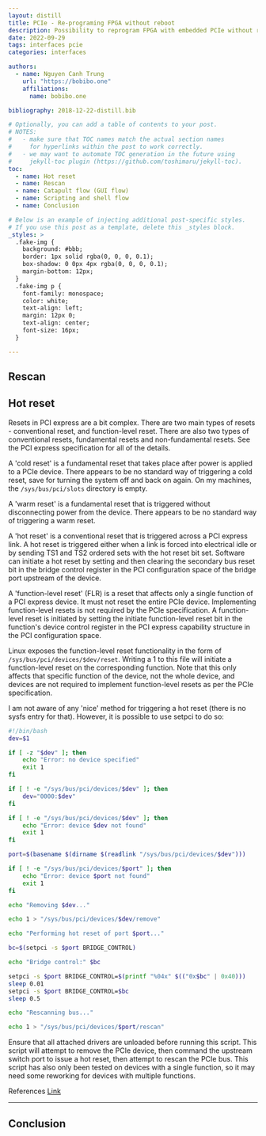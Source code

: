 ```yaml
---
layout: distill
title: PCIe - Re-programing FPGA without reboot
description: Possibility to reprogram FPGA with embedded PCIe without reboot
date: 2022-09-29
tags: interfaces pcie
categories: interfaces

authors:
  - name: Nguyen Canh Trung
    url: "https://bobibo.one"
    affiliations:
      name: bobibo.one

bibliography: 2018-12-22-distill.bib

# Optionally, you can add a table of contents to your post.
# NOTES:
#   - make sure that TOC names match the actual section names
#     for hyperlinks within the post to work correctly.
#   - we may want to automate TOC generation in the future using
#     jekyll-toc plugin (https://github.com/toshimaru/jekyll-toc).
toc:
  - name: Hot reset
  - name: Rescan
  - name: Catapult flow (GUI flow)
  - name: Scripting and shell flow
  - name: Conclusion

# Below is an example of injecting additional post-specific styles.
# If you use this post as a template, delete this _styles block.
_styles: >
  .fake-img {
    background: #bbb;
    border: 1px solid rgba(0, 0, 0, 0.1);
    box-shadow: 0 0px 4px rgba(0, 0, 0, 0.1);
    margin-bottom: 12px;
  }
  .fake-img p {
    font-family: monospace;
    color: white;
    text-align: left;
    margin: 12px 0;
    text-align: center;
    font-size: 16px;
  }

---
```


## Rescan




## Hot reset

Resets in PCI express are a bit complex. There are two main types of resets - conventional reset, and function-level reset. There are also two types of conventional resets, fundamental resets and non-fundamental resets. See the PCI express specification for all of the details.

A 'cold reset' is a fundamental reset that takes place after power is applied to a PCIe device. There appears to be no standard way of triggering a cold reset, save for turning the system off and back on again. On my machines, the `/sys/bus/pci/slots` directory is empty.

A 'warm reset' is a fundamental reset that is triggered without disconnecting power from the device. There appears to be no standard way of triggering a warm reset.

A 'hot reset' is a conventional reset that is triggered across a PCI express link. A hot reset is triggered either when a link is forced into electrical idle or by sending TS1 and TS2 ordered sets with the hot reset bit set. Software can initiate a hot reset by setting and then clearing the secondary bus reset bit in the bridge control register in the PCI configuration space of the bridge port upstream of the device.

A 'function-level reset' (FLR) is a reset that affects only a single function of a PCI express device. It must not reset the entire PCIe device. Implementing function-level resets is not required by the PCIe specification. A function-level reset is initiated by setting the initiate function-level reset bit in the function's device control register in the PCI express capability structure in the PCI configuration space.

Linux exposes the function-level reset functionality in the form of `/sys/bus/pci/devices/$dev/reset`. Writing a 1 to this file will initiate a function-level reset on the corresponding function. Note that this only affects that specific function of the device, not the whole device, and devices are not required to implement function-level resets as per the PCIe specification.

I am not aware of any 'nice' method for triggering a hot reset (there is no sysfs entry for that). However, it is possible to use setpci to do so:

```bash
#!/bin/bash
dev=$1

if [ -z "$dev" ]; then
    echo "Error: no device specified"
    exit 1
fi

if [ ! -e "/sys/bus/pci/devices/$dev" ]; then
    dev="0000:$dev"
fi

if [ ! -e "/sys/bus/pci/devices/$dev" ]; then
    echo "Error: device $dev not found"
    exit 1
fi

port=$(basename $(dirname $(readlink "/sys/bus/pci/devices/$dev")))

if [ ! -e "/sys/bus/pci/devices/$port" ]; then
    echo "Error: device $port not found"
    exit 1
fi

echo "Removing $dev..."

echo 1 > "/sys/bus/pci/devices/$dev/remove"

echo "Performing hot reset of port $port..."

bc=$(setpci -s $port BRIDGE_CONTROL)

echo "Bridge control:" $bc

setpci -s $port BRIDGE_CONTROL=$(printf "%04x" $(("0x$bc" | 0x40)))
sleep 0.01
setpci -s $port BRIDGE_CONTROL=$bc
sleep 0.5

echo "Rescanning bus..."

echo 1 > "/sys/bus/pci/devices/$port/rescan"
```

Ensure that all attached drivers are unloaded before running this script. This script will attempt to remove the PCIe device, then command the upstream switch port to issue a hot reset, then attempt to rescan the PCIe bus. This script has also only been tested on devices with a single function, so it may need some reworking for devices with multiple functions.

References <d-footnote> <a href="https://unix.stackexchange.com/questions/73908/how-to-reset-cycle-power-to-a-pcie-device/474378#474378"> Link </a> </d-footnote>

***

## Conclusion

